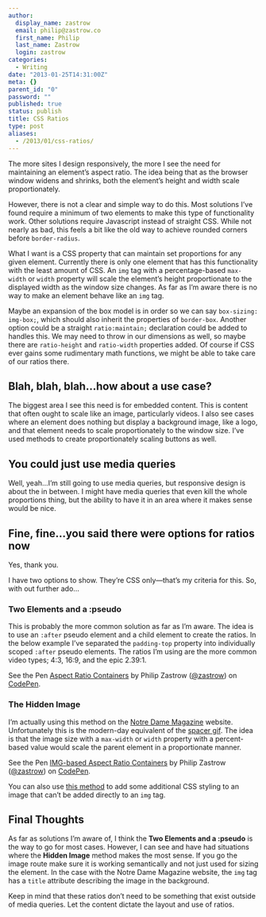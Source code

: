 ```yaml
---
author:
  display_name: zastrow
  email: philip@zastrow.co
  first_name: Philip
  last_name: Zastrow
  login: zastrow
categories:
  - Writing
date: "2013-01-25T14:31:00Z"
meta: {}
parent_id: "0"
password: ""
published: true
status: publish
title: CSS Ratios
type: post
aliases:
  - /2013/01/css-ratios/
---
```

<p>The more sites I design responsively, the more I see the need for maintaining an element’s aspect ratio. The idea being that as the browser window widens and shrinks, both the element’s height and width scale proportionately.</p>
<p>However, there is not a clear and simple way to do this. Most solutions I’ve found require a minimum of two elements to make this type of functionality work. Other solutions require Javascript instead of straight CSS. While not nearly as bad, this feels a bit like the old way to achieve rounded corners before <code class="highlighter-rouge">border-radius</code>.</p>
<p>What I want is a CSS property that can maintain set proportions for any given element. Currently there is only one element that has this functionality with the least amount of CSS. An <code class="highlighter-rouge">img</code> tag with a percentage-based <code class="highlighter-rouge">max-width</code> or <code class="highlighter-rouge">width</code> property will scale the element’s height proportionate to the displayed width as the window size changes. As far as I’m aware there is no way to make an element behave like an <code class="highlighter-rouge">img</code> tag.</p>
<p>Maybe an expansion of the box model is in order so we can say <code class="highlighter-rouge">box-sizing: img-box;</code>, which should also inherit the properties of <code class="highlighter-rouge">border-box</code>. Another option could be a straight <code class="highlighter-rouge">ratio:maintain;</code> declaration could be added to handles this. We may need to throw in our dimensions as well, so maybe there are <code class="highlighter-rouge">ratio-height</code> and <code class="highlighter-rouge">ratio-width</code> properties added. Of course if CSS ever gains some rudimentary math functions, we might be able to take care of our ratios there.</p>
<h2 id="blah-blah-blahhow-about-a-use-case">Blah, blah, blah…how about a use case?</h2>
<p>The biggest area I see this need is for embedded content. This is content that often ought to scale like an image, particularly videos. I also see cases where an element does nothing but display a background image, like a logo, and that element needs to scale proportionately to the window size. I’ve used methods to create proportionately scaling buttons as well.</p>
<h2 id="you-could-just-use-media-queries">You could just use media queries</h2>
<p>Well, yeah…I’m still going to use media queries, but responsive design is about the in between. I might have media queries that even kill the whole proportions thing, but the ability to have it in an area where it makes sense would be nice.</p>
<h2 id="fine-fineyou-said-there-were-options-for-ratios-now">Fine, fine…you said there were options for ratios now</h2>
<p>Yes, thank you.</p>
<p>I have two options to show. They’re CSS only—that’s my criteria for this. So, with out further ado…</p>
<h3 id="two-elements-and-a-pseudo">Two Elements and a :pseudo</h3>
<p>This is probably the more common solution as far as I’m aware. The idea is to use an <code class="highlighter-rouge">:after</code> pseudo element and a child element to create the ratios. In the below example I’ve separated the <code class="highlighter-rouge">padding-top</code> property into individually scoped <code class="highlighter-rouge">:after</code> pseudo elements. The ratios I’m using are the more common video types; 4:3, 16:9, and the epic 2.39:1.</p>
<p data-height="300" data-theme-id="21151" data-slug-hash="wBFaD" data-default-tab="html,result" data-user="zastrow" data-embed-version="2" class="codepen">See the Pen <a href="http://codepen.io/zastrow/pen/wBFaD/">Aspect Ratio Containers</a> by Philip Zastrow (<a href="http://codepen.io/zastrow">@zastrow</a>) on <a href="http://codepen.io">CodePen</a>.</p>
<p><script async="" src="//assets.codepen.io/assets/embed/ei.js"></script></p>
<h3 id="the-hidden-image">The Hidden Image</h3>
<p>I’m actually using this method on the <a href="http://magazine.nd.edu">Notre Dame Magazine</a> website. Unfortunately this is the modern-day equivalent of the <a href="http://en.wikipedia.org/wiki/Spacer_GIF">spacer gif</a>. The idea is that the image size with a <code class="highlighter-rouge">max-width</code> or <code class="highlighter-rouge">width</code> property with a percent-based value would scale the parent element in a proportionate manner.</p>
<p data-height="300" data-theme-id="21151" data-slug-hash="FELlc" data-default-tab="html,result" data-user="zastrow" data-embed-version="2" class="codepen">See the Pen <a href="http://codepen.io/zastrow/pen/FELlc/">IMG-based Aspect Ratio Containers</a> by Philip Zastrow (<a href="http://codepen.io/zastrow">@zastrow</a>) on <a href="http://codepen.io">CodePen</a>.</p>
<p><script async="" src="//assets.codepen.io/assets/embed/ei.js"></script></p>
<p>You can also use <a href="http://cdpn.io/rCpIB">this method</a> to add some additional CSS styling to an image that can’t be added directly to an <code class="highlighter-rouge">img</code> tag.</p>
<h2 id="final-thoughts">Final Thoughts</h2>
<p>As far as solutions I’m aware of, I think the <strong>Two Elements and a :pseudo</strong> is the way to go for most cases. However, I can see and have had situations where the <strong>Hidden Image</strong> method makes the most sense. If you go the image route make sure it is working semantically and not just used for sizing the element. In the case with the Notre Dame Magazine website, the <code class="highlighter-rouge">img</code> tag has a <code class="highlighter-rouge">title</code> attribute describing the image in the background.</p>
<p>Keep in mind that these ratios don’t need to be something that exist outside of media queries. Let the content dictate the layout and use of ratios.</p>
